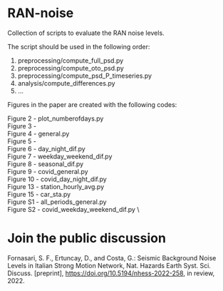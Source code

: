 # RAN-noise
Collection of scripts to evaluate the RAN noise levels.

The script should be used in the following order:
1. preprocessing/compute_full_psd.py
2. preprocessing/compute_oto_psd.py
3. preprocessing/compute_psd_P_timeseries.py
4. analysis/compute_differences.py
5. ...

Figures in the paper are created with the following codes:

Figure 2 - plot_numberofdays.py \
Figure 3 - \
Figure 4 - general.py \
Figure 5 - \
Figure 6 - day_night_dif.py \
Figure 7 - weekday_weekend_dif.py \
Figure 8 - seasonal_dif.py \
Figure 9 - covid_general.py \
Figure 10 - covid_day_night_dif.py \
Figure 13 - station_hourly_avg.py \
Figure 15 - car_sta.py \
Figure S1 - all_periods_general.py \
Figure S2 - covid_weekday_weekend_dif.py \

# Join the public discussion
Fornasari, S. F., Ertuncay, D., and Costa, G.: Seismic Background Noise Levels in Italian Strong Motion Network, Nat. Hazards Earth Syst. Sci. Discuss. [preprint], https://doi.org/10.5194/nhess-2022-258, in review, 2022.
